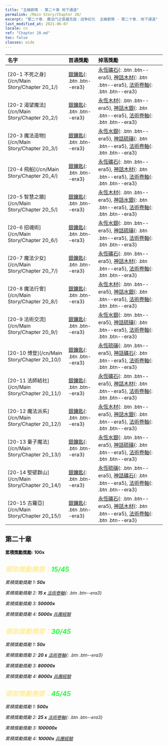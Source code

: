 ```yaml
---
title: "主線劇情 - 第二十章 地下通道"
permalink: /Main Story/Chapter 20/
excerpt: "第二十章. 魔法门之英雄无敌：战争纪元  主線劇情 - 第二十章. 地下通道"
last_modified_at: 2021-06-07
locale: cn
ref: "Chapter 20.md"
toc: false
classes: wide
---
```


  | 名字 |  首通獎勵 | 掉落獎勵 |
  |:------------|:------------|:------------| 
  | [20-1 不死之身](/cn/Main Story/Chapter 20_1/) | [銀鑰匙](/cn/Items/con_693/){: .btn .btn--era3} | [永恆礦石](/cn/Items/mat_68/){: .btn .btn--era5}, [神話木材](/cn/Items/mat_62/){: .btn .btn--era5}, [法術卷軸](/cn/Items/con_694/){: .btn .btn--era3} |
  | [20-2 渴望魔法](/cn/Main Story/Chapter 20_2/) | [銀鑰匙](/cn/Items/con_693/){: .btn .btn--era3} | [永恆木材](/cn/Items/mat_69/){: .btn .btn--era5}, [神話水銀](/cn/Items/mat_63/){: .btn .btn--era5}, [法術卷軸](/cn/Items/con_694/){: .btn .btn--era3} |
  | [20-3 魔法造物](/cn/Main Story/Chapter 20_3/) | [銀鑰匙](/cn/Items/con_693/){: .btn .btn--era3} | [永恆水銀](/cn/Items/mat_70/){: .btn .btn--era5}, [神話硫磺](/cn/Items/mat_64/){: .btn .btn--era5}, [法術卷軸](/cn/Items/con_694/){: .btn .btn--era3} |
  | [20-4 飛船](/cn/Main Story/Chapter 20_4/) | [銀鑰匙](/cn/Items/con_693/){: .btn .btn--era3} | [永恆礦石](/cn/Items/mat_68/){: .btn .btn--era5}, [神話木材](/cn/Items/mat_62/){: .btn .btn--era5}, [法術卷軸](/cn/Items/con_694/){: .btn .btn--era3} |
  | [20-5 智慧之牆](/cn/Main Story/Chapter 20_5/) | [銀鑰匙](/cn/Items/con_693/){: .btn .btn--era3} | [永恆木材](/cn/Items/mat_69/){: .btn .btn--era5}, [神話水銀](/cn/Items/mat_63/){: .btn .btn--era5}, [法術卷軸](/cn/Items/con_694/){: .btn .btn--era3} |
  | [20-6 招魂術](/cn/Main Story/Chapter 20_6/) | [銀鑰匙](/cn/Items/con_693/){: .btn .btn--era3} | [永恆水銀](/cn/Items/mat_70/){: .btn .btn--era5}, [神話硫磺](/cn/Items/mat_64/){: .btn .btn--era5}, [法術卷軸](/cn/Items/con_694/){: .btn .btn--era3} |
  | [20-7 魔法少女](/cn/Main Story/Chapter 20_7/) | [銀鑰匙](/cn/Items/con_693/){: .btn .btn--era3} | [永恆礦石](/cn/Items/mat_68/){: .btn .btn--era5}, [神話木材](/cn/Items/mat_62/){: .btn .btn--era5}, [法術卷軸](/cn/Items/con_694/){: .btn .btn--era3} |
  | [20-8 魔法行會](/cn/Main Story/Chapter 20_8/) | [銀鑰匙](/cn/Items/con_693/){: .btn .btn--era3} | [永恆木材](/cn/Items/mat_69/){: .btn .btn--era5}, [神話水銀](/cn/Items/mat_63/){: .btn .btn--era5}, [法術卷軸](/cn/Items/con_694/){: .btn .btn--era3} |
  | [20-9 法術交流](/cn/Main Story/Chapter 20_9/) | [銀鑰匙](/cn/Items/con_693/){: .btn .btn--era3} | [永恆水銀](/cn/Items/mat_70/){: .btn .btn--era5}, [神話硫磺](/cn/Items/mat_64/){: .btn .btn--era5}, [法術卷軸](/cn/Items/con_694/){: .btn .btn--era3} |
  | [20-10 博登](/cn/Main Story/Chapter 20_10/) | [銀鑰匙](/cn/Items/con_693/){: .btn .btn--era3} | [永恆硫磺](/cn/Items/mat_71/){: .btn .btn--era5}, [神話礦石](/cn/Items/mat_61/){: .btn .btn--era5}, [法術卷軸](/cn/Items/con_694/){: .btn .btn--era3} |
  | [20-11 法師結社](/cn/Main Story/Chapter 20_11/) | [銀鑰匙](/cn/Items/con_693/){: .btn .btn--era3} | [永恆礦石](/cn/Items/mat_68/){: .btn .btn--era5}, [神話木材](/cn/Items/mat_62/){: .btn .btn--era5}, [法術卷軸](/cn/Items/con_694/){: .btn .btn--era3} |
  | [20-12 魔法派系](/cn/Main Story/Chapter 20_12/) | [銀鑰匙](/cn/Items/con_693/){: .btn .btn--era3} | [永恆木材](/cn/Items/mat_69/){: .btn .btn--era5}, [神話水銀](/cn/Items/mat_63/){: .btn .btn--era5}, [法術卷軸](/cn/Items/con_694/){: .btn .btn--era3} |
  | [20-13 量子魔法](/cn/Main Story/Chapter 20_13/) | [銀鑰匙](/cn/Items/con_693/){: .btn .btn--era3} | [永恆水銀](/cn/Items/mat_70/){: .btn .btn--era5}, [神話硫磺](/cn/Items/mat_64/){: .btn .btn--era5}, [法術卷軸](/cn/Items/con_694/){: .btn .btn--era3} |
  | [20-14 堅壁群山](/cn/Main Story/Chapter 20_14/) | [銀鑰匙](/cn/Items/con_693/){: .btn .btn--era3} | [永恆硫磺](/cn/Items/mat_71/){: .btn .btn--era5}, [神話礦石](/cn/Items/mat_61/){: .btn .btn--era5}, [法術卷軸](/cn/Items/con_694/){: .btn .btn--era3} |
  | [20-15 古羅亞](/cn/Main Story/Chapter 20_15/) | [銀鑰匙](/cn/Items/con_693/){: .btn .btn--era3} | [永恆礦石](/cn/Items/mat_68/){: .btn .btn--era5}, [神話木材](/cn/Items/mat_62/){: .btn .btn--era5}, [法術卷軸](/cn/Items/con_694/){: .btn .btn--era3} |


##  第二十章

 **累積獎勵獎勵:**  **100x** <i class="fas fa-gem"/>



## <span style="color: #ffeea0">   領取獎勵需要：</span><span style="color: #27f73a">15/45</span>

 累積獎勵獎勵 1:  **50x** <i class="fas fa-gem"/>

 累積獎勵獎勵 2: **15 x** [法術卷軸](/cn/Items/con_694/){: .btn .btn--era3}

 累積獎勵獎勵 3:  **50000x** <i class="fas fa-coins"/>

 累積獎勵獎勵 4:  **5000x** [兵團經驗](/cn/Items/con_902/)



## <span style="color: #ffeea0">   領取獎勵需要：</span><span style="color: #27f73a">30/45</span>

 累積獎勵獎勵 1:  **50x** <i class="fas fa-gem"/>

 累積獎勵獎勵 2: **20 x** [法術卷軸](/cn/Items/con_694/){: .btn .btn--era3}

 累積獎勵獎勵 3:  **80000x** <i class="fas fa-coins"/>

 累積獎勵獎勵 4:  **8000x** [兵團經驗](/cn/Items/con_902/)



## <span style="color: #ffeea0">   領取獎勵需要：</span><span style="color: #27f73a">45/45</span>

 累積獎勵獎勵 1:  **500x** <i class="fas fa-gem"/>

 累積獎勵獎勵 2: **25 x** [法術卷軸](/cn/Items/con_694/){: .btn .btn--era3}

 累積獎勵獎勵 3:  **100000x** <i class="fas fa-coins"/>

 累積獎勵獎勵 4:  **10000x** [兵團經驗](/cn/Items/con_902/)

